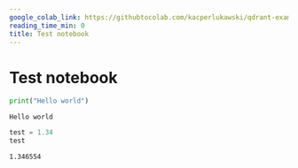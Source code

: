 ```yaml
---
google_colab_link: https://githubtocolab.com/kacperlukawski/qdrant-exam/blob/automate/github-workflows/new-notebook/new-notebook.ipynb
reading_time_min: 0
title: Test notebook
---
```


# Test notebook

```python
print("Hello world")
```

```
Hello world
```

```python
test = 1.34
test
```

```
1.346554
```

```python

```
